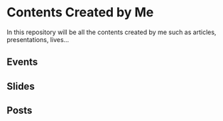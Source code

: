 # Contents Created by Me

In this repository will be all the contents created by me such as articles, presentations, lives...

## **Events**


## **Slides**


## **Posts**
